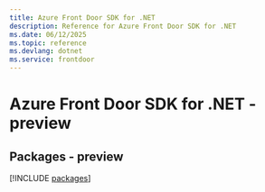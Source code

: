 ```yaml
---
title: Azure Front Door SDK for .NET
description: Reference for Azure Front Door SDK for .NET
ms.date: 06/12/2025
ms.topic: reference
ms.devlang: dotnet
ms.service: frontdoor
---
```

# Azure Front Door SDK for .NET - preview
## Packages - preview
[!INCLUDE [packages](front-door-index.md)]